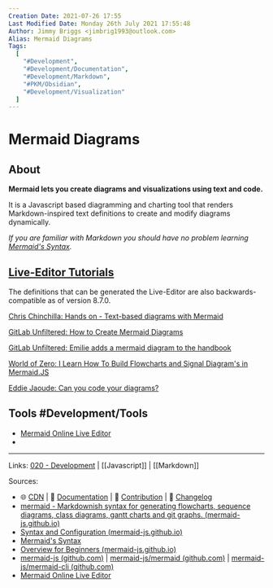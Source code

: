 ```yaml
---
Creation Date: 2021-07-26 17:55
Last Modified Date: Monday 26th July 2021 17:55:48
Author: Jimmy Briggs <jimbrig1993@outlook.com>
Alias: Mermaid Diagrams
Tags:
  [
    "#Development",
    "#Development/Documentation",
    "#Development/Markdown",
    "#PKM/Obsidian",
    "#Development/Visualization"
  ]
---
```


# Mermaid Diagrams

## About

**Mermaid lets you create diagrams and visualizations using text and code.**

It is a Javascript based diagramming and charting tool that renders Markdown-inspired text definitions to create and modify diagrams dynamically.

*If you are familiar with Markdown you should have no problem learning [Mermaid's Syntax](https://mermaid-js.github.io/mermaid/#/./n00b-syntaxReference).*

## [Live-Editor Tutorials](https://mermaid-js.github.io/mermaid/#/./Tutorials?id=live-editor-tutorials)

The definitions that can be generated the Live-Editor are also backwards-compatible as of version 8.7.0.

[Chris Chinchilla: Hands on - Text-based diagrams with Mermaid](https://www.youtube.com/watch?v=4_LdV1cs2sA)

[GitLab Unfiltered: How to Create Mermaid Diagrams](https://www.youtube.com/watch?v=SQ9QmuTHuSI&t=438s)

[GitLab Unfiltered: Emilie adds a mermaid diagram to the handbook](https://www.youtube.com/watch?v=5RQqht3NNSE)

[World of Zero: I Learn How To Build Flowcharts and Signal Diagram's in Mermaid.JS](https://www.youtube.com/watch?v=7_2IroEs6Is&t=207s)

[Eddie Jaoude: Can you code your diagrams?](https://www.youtube.com/watch?v=9HZzKkAqrX8)

## Tools #Development/Tools

- [Mermaid Online Live Editor](https://mermaid-js.github.io/mermaid-live-editor)  
- 


***

Links: [020 - Development](../1-Maps-of-Content/020%20-%20Development.md) | [[Javascript]] | [[Markdown]]

Sources:
- 🌐 [CDN](https://unpkg.com/mermaid/) | 📖 [Documentation](https://mermaidjs.github.io/) | 🙌 [Contribution](https://github.com/mermaid-js/mermaid/blob/develop/CONTRIBUTING.md) | 📜 [Changelog](https://github.com/mermaid-js/mermaid/blob/develop/docs/CHANGELOG.md)
- [mermaid - Markdownish syntax for generating flowcharts, sequence diagrams, class diagrams, gantt charts and git graphs. (mermaid-js.github.io)](https://mermaid-js.github.io/mermaid/#/)
- [Syntax and Configuration (mermaid-js.github.io)](https://mermaid-js.github.io/mermaid/#/n00b-syntaxReference)
- [Mermaid's Syntax](https://mermaid-js.github.io/mermaid/#/./n00b-syntaxReference)
- [Overview for Beginners (mermaid-js.github.io)](https://mermaid-js.github.io/mermaid/#/n00b-overview)
- [mermaid-js (github.com)](https://github.com/mermaid-js) | [mermaid-js/mermaid (github.com)](https://github.com/mermaid-js/mermaid) | [mermaid-js/mermaid-cli (github.com)](https://github.com/mermaid-js/mermaid-cli)
- [Mermaid Online Live Editor](https://mermaid-js.github.io/mermaid-live-editor)  


